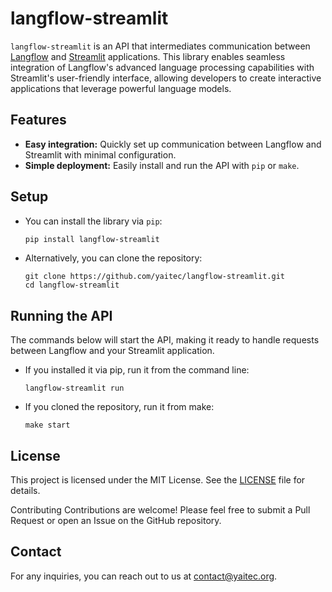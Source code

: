 # langflow-streamlit

`langflow-streamlit` is an API that intermediates communication between [Langflow](https://github.com/logspace-ai/langflow) and [Streamlit](https://streamlit.io/) applications. This library enables seamless integration of Langflow's advanced language processing capabilities with Streamlit's user-friendly interface, allowing developers to create interactive applications that leverage powerful language models.

## Features

- **Easy integration:** Quickly set up communication between Langflow and Streamlit with minimal configuration.
- **Simple deployment:** Easily install and run the API with `pip` or `make`.

## Setup

 - You can install the library via `pip`:

    ```bash
    pip install langflow-streamlit
    ```

 - Alternatively, you can clone the repository:
    ```
    git clone https://github.com/yaitec/langflow-streamlit.git
    cd langflow-streamlit
    ```

## Running the API

The commands below will start the API, making it ready to handle requests between Langflow and your Streamlit application.

 - If you installed it via pip, run it from the command line:
    ```
    langflow-streamlit run
    ```
 - If you cloned the repository, run it from make:
    ```
    make start
    ```



## License
This project is licensed under the MIT License. See the [LICENSE](./LICENSE) file for details.

Contributing
Contributions are welcome! Please feel free to submit a Pull Request or open an Issue on the GitHub repository.

## Contact
For any inquiries, you can reach out to us at contact@yaitec.org.